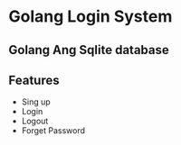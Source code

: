 # Golang Login System
## Golang Ang Sqlite database 

## Features

- Sing up
- Login
- Logout
- Forget Password
